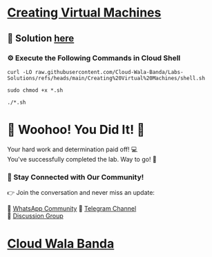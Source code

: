 # [Creating Virtual Machines](https://www.cloudskillsboost.google/paths/11/course_templates/50/labs/485532)

## 🔑 Solution [here](https://youtu.be/FzJSHiZ3JeM)

### ⚙️ Execute the Following Commands in Cloud Shell

```
curl -LO raw.githubusercontent.com/Cloud-Wala-Banda/Labs-Solutions/refs/heads/main/Creating%20Virtual%20Machines/shell.sh

sudo chmod +x *.sh

./*.sh
```

# 🎉 Woohoo! You Did It! 🎉

Your hard work and determination paid off! 💻  
You've successfully completed the lab. Way to go! 🚀  

### 💬 Stay Connected with Our Community!

👉 Join the conversation and never miss an update:  

💚 [WhatsApp Community](https://chat.whatsapp.com/ECJ9h8GA3CA1ksaI9m5NrX)  📢 [Telegram Channel](https://t.me/cloudwalabanda)  
👥 [Discussion Group](https://t.me/cloudwalabandachats)  

# [Cloud Wala Banda](https://www.youtube.com/@cloudwalabanda)
